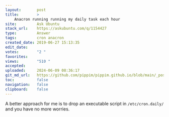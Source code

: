 ```yaml
---
layout:       post
title:        >
    Anacron running running my daily task each hour
site:         Ask Ubuntu
stack_url:    https://askubuntu.com/q/1154427
type:         Answer
tags:         cron anacron
created_date: 2019-06-27 15:13:35
edit_date:    
votes:        "2 "
favorites:    
views:        "510 "
accepted:     
uploaded:     2024-06-09 08:36:17
git_md_url:   https://github.com/pippim/pippim.github.io/blob/main/_posts/2019/2019-06-27-Anacron-running-running-my-daily-task-each-hour.md
toc:          false
navigation:   false
clipboard:    false
---
```


A better approach for me is to drop an executable script in `/etc/cron.daily/` and you have no more worries.
